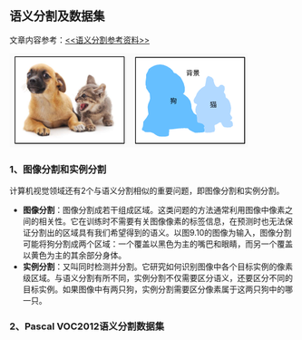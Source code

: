 ## 语义分割及数据集 

文章内容参考：[<<语义分割参考资料>>](<http://zh.gluon.ai/chapter_computer-vision/semantic-segmentation-and-dataset.html>)

![语义分割中图像有关狗、猫和背景的标签 ](./深度学习_media/语义分割猫狗效果.png)

### 1、图像分割和实例分割
计算机视觉领域还有2个与语义分割相似的重要问题，即图像分割和实例分割。

-  **图像分割**：图像分割成若干组成区域。这类问题的方法通常利用图像中像素之间的相关性。它在训练时不需要有关图像像素的标签信息，在预测时也无法保证分割出的区域具有我们希望得到的语义。以图9.10的图像为输入，图像分割可能将狗分割成两个区域：一个覆盖以黑色为主的嘴巴和眼睛，而另一个覆盖以黄色为主的其余部分身体。
-  **实例分割**：又叫同时检测并分割。它研究如何识别图像中各个目标实例的像素级区域。与语义分割有所不同，实例分割不仅需要区分语义，还要区分不同的目标实例。如果图像中有两只狗，实例分割需要区分像素属于这两只狗中的哪一只。

### 2、Pascal VOC2012语义分割数据集
